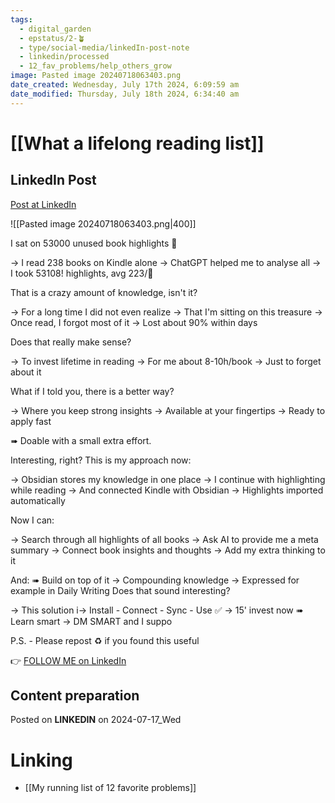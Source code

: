```yaml
---
tags:
  - digital_garden
  - epstatus/2-🪴
  - type/social-media/linkedIn-post-note
  - linkedin/processed
  - 12_fav_problems/help_others_grow
image: Pasted image 20240718063403.png
date_created: Wednesday, July 17th 2024, 6:09:59 am
date_modified: Thursday, July 18th 2024, 6:34:40 am
---
```

# [[What a lifelong reading list]]
## LinkedIn Post
[Post at LinkedIn](https://www.linkedin.com/posts/sebastiankamilli_i-sat-on-53000-unused-book-highlights-activity-7219219314942316545-LOaj?utm_source=share&utm_medium=member_desktop)

![[Pasted image 20240718063403.png|400]]

I sat on 53000 unused book highlights 🤯

→ I read 238 books on Kindle alone
→ ChatGPT helped me to analyse all
→ I took 53108! highlights, avg 223/📖

That is a crazy amount of knowledge, isn't it?

→ For a long time I did not even realize
→ That I'm sitting on this treasure
→ Once read, I forgot most of it 
→ Lost about 90% within days

Does that really make sense?

→ To invest lifetime in reading 
→ For me about 8-10h/book
→ Just to forget about it

What if I told you, there is a better way?

→ Where you keep strong insights
→ Available at your fingertips 
→ Ready to apply fast

➠ Doable with a small extra effort.

Interesting, right? 
This is my approach now:

→ Obsidian stores my knowledge in one place
→ I continue with highlighting while reading
→ And connected Kindle with Obsidian
→ Highlights imported automatically

Now I can:

→ Search through all highlights of all books
→ Ask AI to provide me a meta summary 
→ Connect book insights and thoughts
→ Add my extra thinking to it

And:
➠ Build on top of it 
→ Compounding knowledge
→ Expressed for example in Daily Writing
Does that sound interesting?

→ This solution i→ Install - Connect - Sync - Use ✅
→ 15' invest now ➠ Learn smart
→ DM SMART and I suppo

P.S. - Please repost ♻ if you found this useful




👉 [FOLLOW ME on LinkedIn](https://www.linkedin.com/comm/mynetwork/discovery-see-all?usecase=PEOPLE_FOLLOWS&followMember=sebastiankamilli)

## Content preparation


Posted on **LINKEDIN** on 2024-07-17_Wed
# Linking
+ [[My running list of 12 favorite problems]]